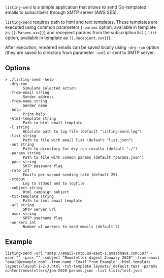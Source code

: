 `listing-send` is a simple application that allows to send Go-templated emails to subscribers through SMTP server (AWS SES).

`listing-send` requires path to html and text templates. These templates are executed using common parameters (`-params` option, available in template as `{{.Params.xxx}}`) and recepient params from the subscription list (`-list` option, available in template as `{{.Recepient.xxx}}`).

After execution, rendered emails can be saved locally using `-dry-run` option (they are saved to directory from parameter `-out`) or sent to SMTP server.

## Options

```
> ./listing-send -help
  -dry-run
    	Simulate selected action
  -from-email string
    	Sender address
  -from-name string
    	Sender name
  -help
    	Print help
  -html-template string
    	Path to html email template
  -l string
    	Absolute path to log file (default "listing-send.log")
  -list string
    	Path to file with email list (default "list.json")
  -out string
    	Path to directory for dry run results (default "./")
  -params string
    	Path to file with common params (default "params.json")
  -pass string
    	SMTP password flag
  -rate int
    	Emails per second sending rate (default 25)
  -stdout
    	Log to stdout and to logfile
  -subject string
    	Html campaign subject
  -txt-template string
    	Path to text email template
  -url string
    	SMTP server url
  -user string
    	SMTP username flag
  -workers int
    	Number of workers to send emails (default 2)
```

## Example

```
listing-send -url "smtp://email-smtp.us-east-1.amazonaws.com:587" -user "" -pass "" -subject "Newsletter digest January 2020" -from-email "email@example.com" -from-name "Email from Example" -html-template layouts/layout-1-2-3.html -txt-template layouts/_default.text -params content/newsletters/jan-2020-params.json -list lists/test.json
```
